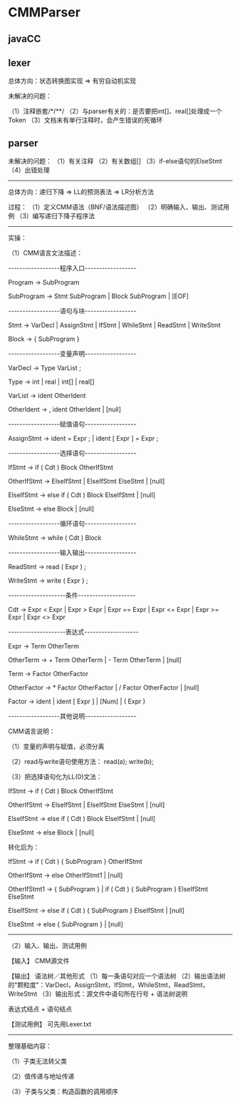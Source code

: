 # CMMParser

## javaCC

## lexer
总体方向：状态转换图实现 => 有穷自动机实现 

未解决的问题：   

（1）注释嵌套/*/**/
（2）与parser有关的：是否要把int[]、real[]处理成一个Token
（3）文档末有单行注释时，会产生错误的死循环

## parser

未解决的问题：
（1）有关注释
（2）有关数组[]
（3）if-else语句的ElseStmt
（4）出错处理

--------------------------------------------------------------------------------

总体方向：递归下降 => LL的预测表法 => LR分析方法

过程：
（1）定义CMM语法（BNF/语法描述图）
（2）明确输入、输出、测试用例
（3）编写递归下降子程序法

--------------------------------------------------------------------------------

实操：

（1）CMM语言文法描述：

------------------程序入口------------------

Program -> SubProgram

SubProgram -> Stmt SubProgram
           | Block SubProgram
           | [EOF]

------------------语句与块------------------

Stmt    -> VarDecl
        | AssignStmt
        | IfStmt
        | WhileStmt
        | ReadStmt
        | WriteStmt

Block   -> { SubProgram }

------------------变量声明------------------

VarDecl -> Type VarList ;

Type    -> int
        | real
        | int[]
        | real[]

VarList -> ident OtherIdent

OtherIdent  -> , ident OtherIdent
            | [null]

------------------赋值语句------------------

AssignStmt  -> ident = Expr ;
            | ident [ Expr ] = Expr ;

------------------选择语句------------------

IfStmt      -> if ( Cdt ) Block OtherIfStmt

OtherIfStmt  -> ElseIfStmt
             | ElseIfStmt ElseStmt
             | [null]

ElseIfStmt  -> else if ( Cdt ) Block ElseIfStmt
            | [null]

ElseStmt    -> else Block
            | [null]

------------------循环语句------------------

WhileStmt   -> while ( Cdt ) Block

------------------输入输出------------------

ReadStmt    -> read ( Expr ) ;

WriteStmt   -> write ( Expr ) ;

--------------------条件--------------------

Cdt     -> Expr < Expr
        | Expr > Expr
        | Expr == Expr
        | Expr <= Expr
        | Expr >= Expr
        | Expr <> Expr

--------------------表达式-------------------

Expr    -> Term OtherTerm

OtherTerm   -> + Term OtherTerm
            | - Term OtherTerm
            | [null]

Term    -> Factor OtherFactor

OtherFactor -> * Factor OtherFactor
            | / Factor OtherFactor
            | [null]

Factor  -> ident
        | ident [ Expr ]
        | [Num]
        | ( Expr )


------------------其他说明------------------

CMM语言说明：

（1）变量的声明与赋值，必须分离

（2）read与write语句使用方法：
    read(a);
    write(b);

（3）把选择语句化为LL(0)文法：

IfStmt      -> if ( Cdt ) Block OtherIfStmt

OtherIfStmt  -> ElseIfStmt
             | ElseIfStmt ElseStmt
             | [null]

ElseIfStmt  -> else if ( Cdt ) Block ElseIfStmt
            | [null]

ElseStmt    -> else Block
            | [null]
            

转化后为：

IfStmt          -> if ( Cdt ) { SubProgram } OtherIfStmt

OtherIfStmt     -> else OtherIfStmt1
                 | [null]

OtherIfStmt1    -> { SubProgram }
                 | if ( Cdt ) { SubProgram } ElseIfStmt ElseStmt                
                 
ElseIfStmt      -> else if ( Cdt ) { SubProgram } ElseIfStmt
                 | [null]

ElseStmt        -> else { SubProgram }
                 | [null]
                 
--------------------------------------------------------------------------------

（2）输入、输出、测试用例

【输入】    CMM源文件

【输出】    语法树／其他形式
（1）每一条语句对应一个语法树
（2）输出语法树的"颗粒度"：VarDecl，AssignStmt，IfStmt，WhileStmt，ReadStmt，WriteStmt
（3）输出形式：源文件中语句所在行号 + 语法树说明 

表达式结点  +  语句结点


【测试用例】
可先用Lexer.txt


--------------------------------------------------------------------------------
整理基础内容：

（1）子类无法转父类

（2）值传递与地址传递

（3）子类与父类：构造函数的调用顺序








